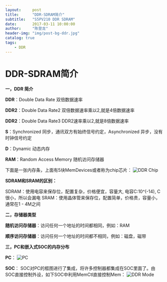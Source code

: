 ```yaml
---
layout:     post
title:      "DDR-SDRAM简介"
subtitle:   "S5PV210 DDR SDRAM"
date:       2017-03-11 10:00:00
author:     "陈登龙"
header-img: "img/post-bg-ddr.jpg"
catalog: true
tags:
    - DDR
---
```


# DDR-SDRAM简介


**一，DDR 简介**

**DDR**：Double Data Rate 双倍数据速率

**DDR2**：Double Data Rate2 双倍数据速率乘以2,就是4倍数据速率

**DDR2**：Double Data Rate3 DDR2速率乘以2,就是8倍数据速率

**S**：Synchronized 同步，通讯双方有始终信号约定，Asynchronized 异步，没有时钟信号约定

**D**：Dynamic 动态内存

**RAM**：Random Access Memory 随机访问存储器

下面是一张内存条，上面有5块MemDevices或者称为chip芯片：
![DDR Chip][1]



**SDRAM和SRAM的区别：**

SDRAM：使用电容来保存位，配置复杂，价格便宜，容量大, 电容C:10^(-14), C很小，所以会漏电
SRAM：使用晶体管来保存位，配置简单，价格贵，容量小，通常在1 - 4M之间

**二，存储器类型**

**随机访问存储器**：访问任何一个地址的时间都相同，例如：RAM

**顺序访问存储器**：访问任何一个地址的时间都不相同，例如：磁盘，磁带

**三，PC和嵌入式SOC的内存分布**

**PC**：
![PC][2]

**SOC**：
SOC对PC的框图进行了集成，将许多控制器都集成在SOC里面了。由SOC直接控制外设，如下SOC中利用MemCtl直接控制Mem：
![DDR Mode][3]


  [1]: https://cheng-zhi.github.io/img/DDR/post-2017-3-11-DDRChip.png
  [2]: https://cheng-zhi.github.io/img/DDR/post-2017-3-11-PCMemMode.png
  [3]: https://cheng-zhi.github.io/img/DDR/post-2017-3-11-V210DDRMode.png